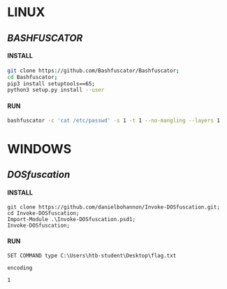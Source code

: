 
# **LINUX**

## *BASHFUSCATOR*

#### INSTALL

```bash
git clone https://github.com/Bashfuscator/Bashfuscator;
cd Bashfuscator;
pip3 install setuptools==65;
python3 setup.py install --user
```
#### RUN

```bash
bashfuscator -c 'cat /etc/passwd' -s 1 -t 1 --no-mangling --layers 1
```

# **WINDOWS**
## *DOSfuscation*

#### INSTALL

```powershell-session
git clone https://github.com/danielbohannon/Invoke-DOSfuscation.git;
cd Invoke-DOSfuscation;
Import-Module .\Invoke-DOSfuscation.psd1;
Invoke-DOSfuscation;
```
#### RUN

```powershell-session
SET COMMAND type C:\Users\htb-student\Desktop\flag.txt
```

```powershell-session
encoding
```

```powershell-session
1
```


